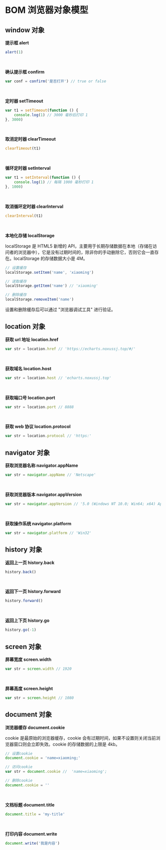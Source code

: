 <script lang="ts" setup>
import Demo1 from "./bom/Demo1.vue"
import Demo2 from "./bom/Demo2.vue"
import Demo3 from "./bom/Demo3.vue"
import Demo4 from "./bom/Demo4.vue"
import Demo5 from "./bom/Demo5.vue"
import Demo6 from "./bom/Demo6.vue"
import Demo7 from "./bom/Demo7.vue"
import { loginRead } from '@/utils/login-read'

loginRead('j10007')
</script>

# <AppCode code="31" /> BOM 浏览器对象模型

<ClientOnly><AppRead code="j10007" /></ClientOnly>

## window 对象

**提示框 alert**

```javascript
alert(1)
```

<AppCard>
    <Demo1 />
</AppCard>

<br />

**确认提示框 confirm**

```javascript
var conf = confirm('是否打开') // true or false
```

<AppCard>
    <Demo2 />
</AppCard>

<br />

**定时器 setTimeout**

```javascript
var t1 = setTimeout(function () {
    console.log(1) // 3000 毫秒后打印 1
}, 3000)
```

<AppCard>
    <Demo3 />
</AppCard>

<br />

**取消定时器 clearTimeout**

```javascript
clearTimeout(t1)
```

<AppCard>
    <Demo4 />
</AppCard>

<br />

**循环定时器 setInterval**

```javascript
var t1 = setInterval(function () {
    console.log(1) // 每隔 1000 毫秒打印 1
}, 1000)
```

<AppCard>
    <Demo5 />
</AppCard>

<br />

**取消循环定时器 clearInterval**

```javascript
clearInterval(t1)
```

<AppCard>
    <Demo6 />
</AppCard>

<br />

**本地化存储 localStorage**

localStorage 是 HTML5 新增的 API，主要用于长期存储数据在本地（存储在访问者的浏览器中），它是没有过期时间的，除非你的手动删除它，否则它会一直存在。localStorage 的存储数据大小是 4M。

```javascript
// 设置缓存
localStorage.setItem('name', 'xiaoming')

// 读取缓存
localStorage.getItem('name') // 'xiaoming'

// 删除缓存
localStorage.removeItem('name')
```

<AppCard>
    <Demo7 />
</AppCard>

设置和删除缓存后可以通过 "浏览器调试工具" 进行验证。

## location 对象

**获取 url 地址 location.href**

```javascript
var str = location.href // 'https://echarts.noxussj.top/#/'
```

<br />

**获取域名 location.host**

```javascript
var str = location.host // 'echarts.noxussj.top'
```

<br />

**获取端口号 location.port**

```javascript
var str = location.port // 8888
```

<br />

**获取 web 协议 location.protocol**

```javascript
var str = location.protocol // 'https:'
```

## navigator 对象

**获取浏览器名称 navigator.appName**

```javascript
var str = navigator.appName // 'Netscape'
```

<br />

**获取浏览器版本 navigator.appVersion**

```javascript
var str = navigator.appVersion // '5.0 (Windows NT 10.0; Win64; x64) AppleWebKit/537.36 (KHTML, like Gecko) Chrome/97.0.4692.71 Safari/537.36'
```

<br />

**获取操作系统 navigator.platform**

```javascript
var str = navigator.platform // 'Win32'
```

## history 对象

**返回上一页 history.back**

```javascript
history.back()
```

<br />

**返回下一页 history.forward**

```javascript
history.forward()
```

<br />

**返回上下页 history.go**

```javascript
history.go(-1)
```

## screen 对象

**屏幕宽度 screen.width**

```javascript
var str = screen.width // 1920
```

<br />

**屏幕高度 screen.height**

```javascript
var str = screen.height // 1080
```

## document 对象

**浏览器缓存 document.cookie**

cookie 是最原始的浏览器缓存，cookie 会有过期时间，如果不设置则关闭当前浏览器窗口则会立即失效。cookie 的存储数据的上限是 4kb。

```javascript
// 设置cookie
document.cookie = 'name=xiaoming;'

// 访问cookie
var str = document.cookie //  'name=xiaoming';

// 删除cookie
document.cookie = ''
```

<br />

**文档标题 document.title**

```javascript
document.title = 'my-title'
```

<br />

**打印内容 document.write**

```javascript
document.write('我是内容')
```

<AppComment />